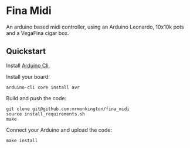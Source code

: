 # Fina Midi

An arduino based midi controller, using an Arduino Leonardo, 10x10k pots and a VegaFina cigar box.

## Quickstart

Install [Arduino Cli](https://arduino.github.io/arduino-cli/latest/installation/).

Install your board:

```
arduino-cli core install avr
```

Build and push the code:

```
git clone git@github.com:mrmonkington/fina_midi
source install_requirements.sh
make
```

Connect your Arduino and upload the code:

```
make install
```


